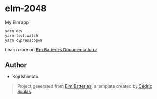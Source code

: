 # elm-2048

My Elm app

```bash
yarn dev
yarn test:watch
yarn cypress:open
```

Learn more on [Elm Batteries Documentation ›](https://github.com/cedricss/elm-batteries#table-of-contents)

## Author

- Koji Ishimoto

> Project generated from [Elm Batteries](https://github.com/cedricss/elm-batteries), a template created by [Cédric Soulas](https://twitter.com/CedricSoulas).
